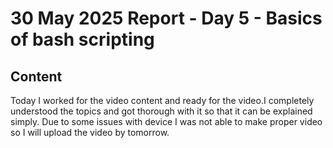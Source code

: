 # 30 May 2025 Report - Day 5 - Basics of bash scripting

## Content

Today I worked for the video content and ready for the video.I completely understood the topics and got thorough with it so that it can be explained simply. Due to some issues with device I was not able to make proper video so I will upload the video by tomorrow.
